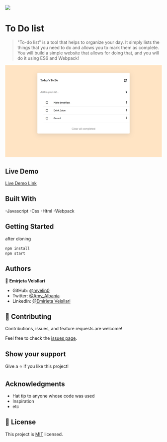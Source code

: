 ![](https://img.shields.io/badge/Microverse-blueviolet)

# To Do list

> "To-do list" is a tool that helps to organize your day. It simply lists the things that you need to do and allows you to mark them as complete. You will build a simple website that allows for doing that, and you will do it using ES6 and Webpack!

![screenshot](./src/Snapshot-todolist.png)

## Live Demo

[Live Demo Link](https://myelin0.github.io/todolist/?)

## Built With

-Javascript
-Css
-Html
-Webpack

## Getting Started

after cloning

```
npm install
npm start
```
## Authors

👤 **Emirjeta Veisllari**

- GitHub: [@myelin0](https://github.com/myelin0)
- Twitter: [@Amy_Albania](https://twitter.com/Amy_albania)
- LinkedIn: [@Emirjeta Veisllari](https://www.linkedin.com/in/emirjeta-veisllari/)
## 🤝 Contributing

Contributions, issues, and feature requests are welcome!

Feel free to check the [issues page](https://github.com/myelin0/todolist/issues).

## Show your support

Give a ⭐️ if you like this project!

## Acknowledgments

- Hat tip to anyone whose code was used
- Inspiration
- etc

## 📝 License

This project is [MIT](./MIT.md) licensed.
